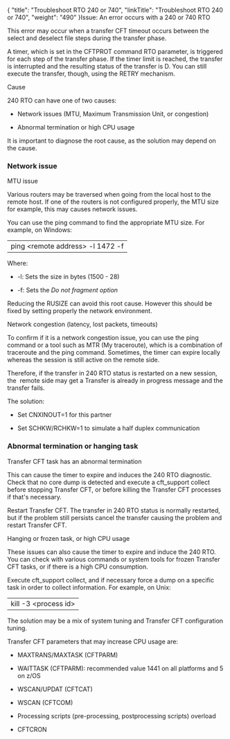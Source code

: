 {
    "title": "Troubleshoot RTO 240 or 740",
    "linkTitle": "Troubleshoot RTO 240 or 740",
    "weight": "490"
}Issue: An error occurs with a 240 or 740 RTO

This error may occur when a transfer CFT timeout occurs between the select and deselect file steps during the transfer phase.

A timer, which is set in the CFTPROT command RTO parameter, is triggered for each step of the transfer phase. If the timer limit is reached, the transfer is interrupted and the resulting status of the transfer is D. You can still execute the transfer, though, using the RETRY mechanism.

Cause

240 RTO can have one of two causes:

-   Network issues (MTU, Maximum Transmission Unit, or congestion)
-   Abnormal termination or high CPU usage

It is important to diagnose the root cause, as the solution may depend on the cause.

### Network issue

MTU issue

Various routers may be traversed when going from the local host to the remote host. If one of the routers is not configured properly, the MTU size for example, this may causes network issues.

You can use the ping command to find the appropriate MTU size. For example, on Windows:

<table data-cellspacing="0">
<tbody>
<tr class="odd">
<td>ping &lt;remote address&gt; -l 1472 -f</td>
</tr>
</tbody>
</table>

Where:

-   -l: Sets the size in bytes (1500 - 28)
-   -f: Sets the *Do not fragment option*

Reducing the RUSIZE can avoid this root cause. However this should be fixed by setting properly the network environment.

Network congestion (latency, lost packets, timeouts)

To confirm if it is a network congestion issue, you can use the ping command or a tool such as MTR (My traceroute), which is a combination of traceroute and the ping command. Sometimes, the timer can expire locally whereas the session is still active on the remote side.

Therefore, if the transfer in 240 RTO status is restarted on a new session, the  remote side may get a Transfer is already in progress message and the transfer fails.

The solution:

-   Set CNXINOUT=1 for this partner
-   Set SCHKW/RCHKW=1 to simulate a half duplex communication

### Abnormal termination or hanging task

Transfer CFT task has an abnormal termination

This can cause the timer to expire and induces the 240 RTO diagnostic. Check that no core dump is detected and execute a cft\_support collect before stopping Transfer CFT, or before killing the Transfer CFT processes if that's necessary.

Restart Transfer CFT. The transfer in 240 RTO status is normally restarted, but if the problem still persists cancel the transfer causing the problem and restart Transfer CFT.

Hanging or frozen task, or high CPU usage

These issues can also cause the timer to expire and induce the 240 RTO. You can check with various commands or system tools for frozen Transfer CFT tasks, or if there is a high CPU consumption.

Execute cft\_support collect, and if necessary force a dump on a specific task in order to collect information. For example, on Unix:

<table data-cellspacing="0">
<tbody>
<tr class="odd">
<td>kill -3 &lt;process id&gt;</td>
</tr>
</tbody>
</table>

The solution may be a mix of system tuning and Transfer CFT configuration tuning.

Transfer CFT parameters that may increase CPU usage are:

-   MAXTRANS/MAXTASK (CFTPARM)
-   WAITTASK (CFTPARM): recommended value 1441 on all platforms and 5 on z/OS
-   WSCAN/UPDAT (CFTCAT)
-   WSCAN (CFTCOM)
-   Processing scripts (pre-processing, postprocessing scripts) overload
-   CFTCRON
